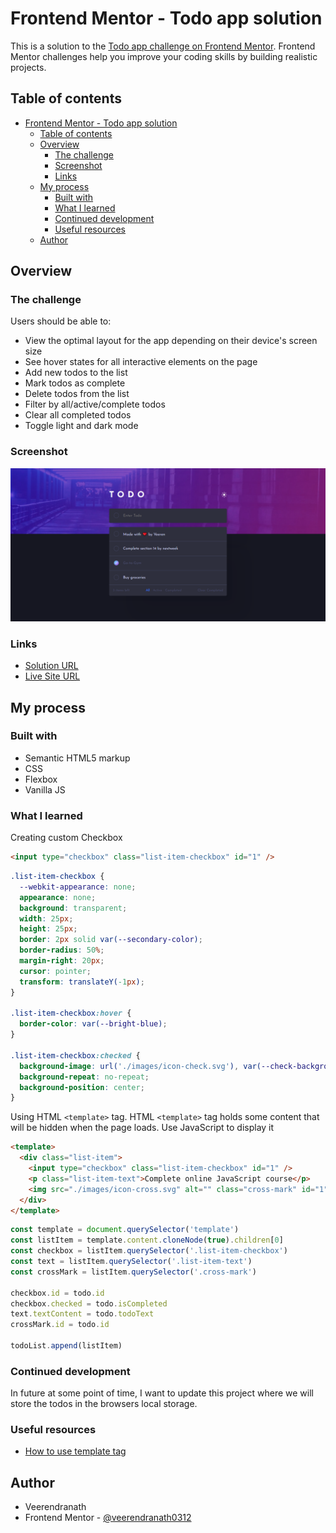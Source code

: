 # Frontend Mentor - Todo app solution

This is a solution to the [Todo app challenge on Frontend Mentor](https://www.frontendmentor.io/challenges/todo-app-Su1_KokOW). Frontend Mentor challenges help you improve your coding skills by building realistic projects.

## Table of contents

- [Frontend Mentor - Todo app solution](#frontend-mentor---todo-app-solution)
  - [Table of contents](#table-of-contents)
  - [Overview](#overview)
    - [The challenge](#the-challenge)
    - [Screenshot](#screenshot)
    - [Links](#links)
  - [My process](#my-process)
    - [Built with](#built-with)
    - [What I learned](#what-i-learned)
    - [Continued development](#continued-development)
    - [Useful resources](#useful-resources)
  - [Author](#author)

## Overview

### The challenge

Users should be able to:

- View the optimal layout for the app depending on their device's screen size
- See hover states for all interactive elements on the page
- Add new todos to the list
- Mark todos as complete
- Delete todos from the list
- Filter by all/active/complete todos
- Clear all completed todos
- Toggle light and dark mode

### Screenshot

![](./screenshot.png)

### Links

- [Solution URL](https://github.com/veerendranath0312/todo-app)
- [Live Site URL](https://todoapp-fem.netlify.app/)

## My process

### Built with

- Semantic HTML5 markup
- CSS
- Flexbox
- Vanilla JS

### What I learned

Creating custom Checkbox

```html
<input type="checkbox" class="list-item-checkbox" id="1" />
```

```css
.list-item-checkbox {
  --webkit-appearance: none;
  appearance: none;
  background: transparent;
  width: 25px;
  height: 25px;
  border: 2px solid var(--secondary-color);
  border-radius: 50%;
  margin-right: 20px;
  cursor: pointer;
  transform: translateY(-1px);
}

.list-item-checkbox:hover {
  border-color: var(--bright-blue);
}

.list-item-checkbox:checked {
  background-image: url('./images/icon-check.svg'), var(--check-background);
  background-repeat: no-repeat;
  background-position: center;
}
```

Using HTML `<template>` tag. HTML `<template>` tag holds some content that will be hidden when the page loads. Use JavaScript to display it

```html
<template>
  <div class="list-item">
    <input type="checkbox" class="list-item-checkbox" id="1" />
    <p class="list-item-text">Complete online JavaScript course</p>
    <img src="./images/icon-cross.svg" alt="" class="cross-mark" id="1" />
  </div>
</template>
```

```js
const template = document.querySelector('template')
const listItem = template.content.cloneNode(true).children[0]
const checkbox = listItem.querySelector('.list-item-checkbox')
const text = listItem.querySelector('.list-item-text')
const crossMark = listItem.querySelector('.cross-mark')

checkbox.id = todo.id
checkbox.checked = todo.isCompleted
text.textContent = todo.todoText
crossMark.id = todo.id

todoList.append(listItem)
```

### Continued development

In future at some point of time, I want to update this project where we will store the todos in the browsers local storage.

### Useful resources

- [How to use template tag](https://www.youtube.com/watch?v=TlP5WIxVirU)

## Author

- Veerendranath
- Frontend Mentor - [@veerendranath0312](https://www.frontendmentor.io/profile/veerendranath0312)
